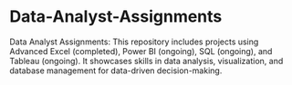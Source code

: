 # Data-Analyst-Assignments
Data Analyst Assignments: This repository includes projects using Advanced Excel (completed), Power BI (ongoing), SQL (ongoing), and Tableau (ongoing). It showcases skills in data analysis, visualization, and database management for data-driven decision-making.
